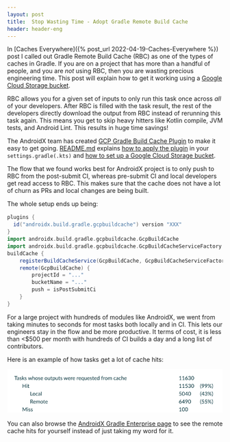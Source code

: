 ```yaml
---
layout: post
title:  Stop Wasting Time - Adopt Gradle Remote Build Cache
header: header-eng
---
```


In [Caches Everywhere]({% post_url 2022-04-19-Caches-Everywhere %}) post I called
out Gradle Remote Build Cache (RBC) as one of the types of caches in Gradle.
If you are on a project that has more than a handful of people, and you are
*not* using RBC, then you are wasting precious engineering time. This post will
explain how to get it working using a [Google Cloud Storage bucket](https://cloud.google.com/storage/docs/key-terms#buckets).

RBC allows you for a given set of inputs to only run this task once across
*all* of your developers. After RBC is filled with the task result, the
rest of the developers directly download the output from RBC instead of
rerunning this task again. This means you get to skip heavy hitters like Kotlin
compile, JVM tests, and Android Lint. This results in huge time savings!

The AndroidX team has created [GCP Gradle Build Cache Plugin](https://github.com/androidx/gcp-gradle-build-cache)
to make it easy to get going. [README.md](https://github.com/androidx/gcp-gradle-build-cache#readme)
explains [how to apply the plugin](https://github.com/androidx/gcp-gradle-build-cache#using-the-plugin)
in your `settings.gradle(.kts)` and [how to set up a Google Cloud Storage bucket](https://github.com/androidx/gcp-gradle-build-cache#setting-up-google-cloud-platform-project).

The flow that we found works best for AndroidX project is to only push to RBC
from the post-submit CI, whereas pre-submit CI and local developers get read
access to RBC. This makes sure that the cache does not have a lot of churn
as PRs and local changes are being built.

The whole setup ends up being:
```Groovy
plugins {
  id("androidx.build.gradle.gcpbuildcache") version "XXX"
}
import androidx.build.gradle.gcpbuildcache.GcpBuildCache 
import androidx.build.gradle.gcpbuildcache.GcpBuildCacheServiceFactory
buildCache {
    registerBuildCacheService(GcpBuildCache, GcpBuildCacheServiceFactory)
    remote(GcpBuildCache) {
        projectId = "..."
        bucketName = "..."
        push = isPostSubmitCi
    }
}
```

For a large project with hundreds of modules like AndroidX, we went from taking
minutes to seconds for most tasks both locally and in CI. This lets our
engineers stay in the flow and be more productive. It terms of cost,
it is less than <$500 per month with hundreds of CI builds a day and a long
list of contributors.

Here is an example of how tasks get a lot of cache hits:

![Screenshot of build scan showing cache hits](/assets/2022-07-13-cache-hits.png)

You can also browse the [AndroidX Gradle Enterprise page](https://ge.androidx.dev)
to see the remote cache hits for yourself instead of just taking my word for it.
